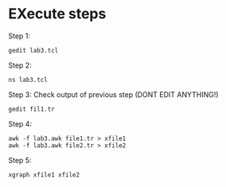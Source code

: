 # EXecute steps

Step 1: 
```
gedit lab3.tcl
```

Step 2:
```
ns lab3.tcl
```

Step 3: Check output of previous step (DONT EDIT ANYTHING!)
```
gedit fil1.tr 
```

Step 4:
```
awk -f lab3.awk file1.tr > xfile1
awk -f lab3.awk file2.tr > xfile2
```

Step 5:
```
xgraph xfile1 xfile2
```

